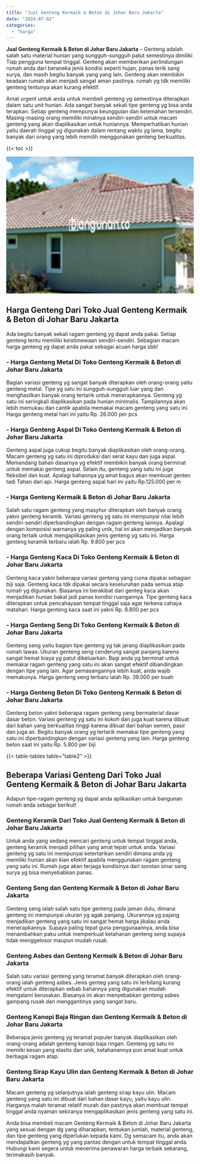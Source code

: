 ```yaml
---
title: "Jual Genteng Kermaik & Beton di Johar Baru Jakarta"
date: "2024-07-02"
categories: 
  - "harga"
---
```


**Jual Genteng Kermaik & Beton di Johar Baru Jakarta** – Genteng adalah salah satu material hunian yang sungguh-sungguh patut semestinya dimiliki Tiap pengguna tempat tinggal. Genteng akan memberikan perlindungan rumah anda dari beraneka jenis kondisi seperti hujan, panas terik sang surya, dan masih begitu banyak yang yang lain. Genteng akan membikin keadaan rumah akan menjadi sangat aman pastinya. rumah yg tdk memiliki genteng tentunya akan kurang efektif.

Amat urgent untuk anda untuk membeli genteng yg semestinya diterapkan dalam satu unit hunian. Ada sangat banyak sekali tipe genteng yg bisa anda terapkan. Setiap genteng mempunyai keunggulan dan kelemahan tersendiri. Masing-masing orang memiliki minatnya sendiri-sendiri untuk macam genteng yang akan diaplikasikan untuk huniannya. Memperhatikan hunian yaitu daerah tinggal yg digunakan dalam rentang waktu yg lama, begitu banyak dari orang yang lebih memilih menggunakan genteng berkualitas.

{{< toc >}}

![Jual Genteng Kermaik & Beton di Johar Baru Jakarta](/images/genteng-minimalis-murah16.png)

## Harga Genteng Dari Toko Jual Genteng Kermaik & Beton di Johar Baru Jakarta

Ada begitu banyak sekali ragam genteng yg dapat anda pakai. Setiap genteng tentu memiliki keistimewaan sendiri-sendiri. Sebagian macam harga genteng yg dapat anda pakai sebagai acuan harga sbb!

### \- Harga Genteng Metal Di Toko Genteng Kermaik & Beton di Johar Baru Jakarta

Bagian variasi genteng yg sangat banyak diterapkan oleh orang-orang yaitu genteng metal. Tipe yg satu ini sungguh-sungguh luar yang dan menghasilkan banyak orang tertarik untuk menerapkannya. Genteng yg satu ini seringkali diaplikasikan pada hunian minimalis. Tampilannya akan lebih memukau dan cantik apabila memakai macam genteng yang satu ini. Harga genteng metal hari ini yaitu Rp. 26.000 per pcs

### \- Harga Genteng Aspal Di Toko Genteng Kermaik & Beton di Johar Baru Jakarta

Genteng aspal juga cukup begitu banyak diaplikasikan oleh orang-orang. Macam genteng yg satu ini diproduksi dari serat kayu dan juga aspal. Memandang bahan dasarnya yg efektif membikin banyak orang berminat untuk memakai genteng aspal. Selain itu, genteng yang satu ini juga fleksibel dan kuat. Apalagi bahannya yg amat bagus akan membuat genten tadi Tahan dari api. Harga genteng aspal hari ini yaitu Rp.125.000 per m

### \- Harga Genteng Kermaik & Beton di Johar Baru Jakarta

Salah satu ragam genteng yang masyhur diterapkan oleh banyak orang yakni genteng keramik. Variasi genteng yg satu ini mempunyai nilai lebih sendiri-sendiri diperbandingkan dengan ragam genteng lainnya. Apalagi dengan komposisi warnanya yg paling unik, hal ini akan menjadikan banyak orang tertaik untuk mengaplikasikan jenis genteng yg satu ini. Harga genteng keramik terbaru ialah Rp. 9.800 per pcs

### \- Harga Genteng Kaca Di Toko Genteng Kermaik & Beton di Johar Baru Jakarta

Genteng kaca yakni beberapa variasi genteng yang cuma dipakai sebagian biji saja. Genteng kaca tdk dipakai secara keseluruhan pada semua atap rumah yg digunakan. Biasanya ini berakibat dari genteg kaca akan menjadikan hunian bakal jadi panas kondisi ruangannya. Tipe genteng kaca diterapkan untuk pencahayaan tempat tinggal saja agar terkena cahaya matahari. Harga genteng kaca saat ini yakni Rp. 8.800 per pcs

### \- Harga Genteng Seng Di Toko Genteng Kermaik & Beton di Johar Baru Jakarta

Genteng seng yaitu bagian tipe genteng yg tak jarang diaplikasikan pada rumah lawas. Ukuran genteng seng cenderung sangat panjang karena sangat hemat biaya yg patut dikeluarkan. Bagi anda yg berminat untuk memakai ragam genteng yang satu ini akan sangat efektif dibandingkan dengan tipe yang lain. Agar pemasangannya lebih kuat, anda wajib memakunya. Harga genteng seng terbaru ialah Rp. 39.000 per buah

### \- Harga Genteng Beton Di Toko Genteng Kermaik & Beton di Johar Baru Jakarta

Genteng beton yakni beberapa ragam genteng yang bermaterial dasar dasar beton. Variasi genteng yg satu ini kokoh dan juga kuat karena dibuat dari bahan yang berkualitas tinggi karena dibuat dari bahan semen, pasir dan juga air. Begitu banyak orang yg tertarik memakai tipe genteng yang satu ini diperbandingkan dengan variasi genteng yang lain. Harga genteng beton saat ini yaitu Rp. 5.800 per biji

{{< table-tables table="table2" >}}

## Beberapa Variasi Genteng Dari Toko Jual Genteng Kermaik & Beton di Johar Baru Jakarta

Adapun tipe-ragam genteng yg dapat anda aplikasikan untuk bangunan rumah anda sebagai berikut!

### Genteng Keramik Dari Toko Jual Genteng Kermaik & Beton di Johar Baru Jakarta

Untuk anda yang sedang mencari genteng untuk tempat tinggal anda, genteng keramik menjadi pilihan yang amat tepat untuk anda. Variasi genteng yg satu ini mempunyai ketertarikan sendiri dimana anda yg memiliki hunian akan kian efektif apabila menggunakan ragam genteng yang satu ini. Rumah juga akan terjaga kondisinya dari sorotan sinar sang surya yg bisa menyebabkan panas.

### Genteng Seng dan Genteng Kermaik & Beton di Johar Baru Jakarta

Genteng seng ialah salah satu tipe genteng pada jaman dulu, dimana genteng ini mempunyai ukuran yg agak panjang. Ukurannya yg pajang menjadikan genteng yang satu ini sangat hemat harga jikalau anda menerapkannya. Supaya paling tepat guna penggunaannya, anda bisa menambahkan paku untuk memperkuat ketahanan genteng seng supaya tidak menggelosor maupun mudah rusak.

### Genteng Asbes dan Genteng Kermaik & Beton di Johar Baru Jakarta

Salah satu variasi genteng yang teramat banyak diterapkan oleh orang-orang ialah genteng asbes. Jenis genteg yang satu ini terbilang kurang efektif untuk diterapkan sebab bahannya yang digunakan mudah mengalami kerusakan. Biasanya ini akan menyebabkan genteng asbes gampang rusak dan menggantinya yang sangat baru.

### Genteng Kanopi Baja Ringan dan Genteng Kermaik & Beton di Johar Baru Jakarta

Beberapa jenis genteng yg teramat populer banyak diaplikasikan oleh orang-orang adalah genteng kanopi baja ringan. Genteng yg satu ini memiiki kesan yang elastis dan unik, ketahanannya pun amat kuat untuk berbagai ragam atap.

### Genteng Sirap Kayu Ulin dan Genteng Kermaik & Beton di Johar Baru Jakarta

Macam genteng yg selanjutnya ialah genteng sirap kayu ulin. Macam genteng yang satu ini dibuat dari bahan dasar kayu, yaitu kayu ulin. Harganya malah teramat relatif murah dan pastinya akan membuat tempat tinggal anda nyaman sekiranya mengaplikasikan jenis genteng yang satu ini.

Anda bisa membeli macam Genteng Kermaik & Beton di Johar Baru Jakarta yang sesuai dengan dg yang diharapkan, tentukan jumlah, material genteng, dan tipe genteng yang diperlukan kepada kami. Dg semacam itu, anda akan mendapatkan genteng yg yang pantas dengan untuk tempat tinggal anda. Hubungi kami segera untuk menerima penawaran harga terbaik sekarang, terimakasih banyak.

